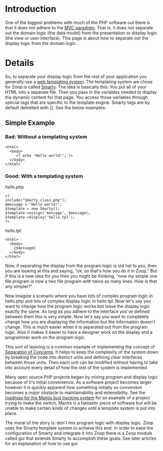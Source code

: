 # Introduction #

One of the biggest problems with much of the PHP software out there is that it does not adhere to the [MVC paradigm](ModelViewController.md).  That is, it does not separate out the domain logic (the data model) from the presentation or display logic (the view or user interface).  This page is about how to separate out the display logic from the domain logic.


# Details #

So, to separate your display logic from the rest of your application you generally use a [web templating system](http://en.wikipedia.org/wiki/Web_template_system).  The templating system we chose for Zoop is called [Smarty](http://smarty.php.net).  The idea is basically this:  You put all of your HTML into a separate file.  Then you pass in the variables needed to display the dynamic content for that page.  You access those variables through special tags that are specific to the template engine.  Smarty tags are by default delimited with {}.  See the below examples:

## Simple Example ##

### Bad: Without a templating system ###
```
<html>
  <body>
     <? echo "Hello world!"; ?>
  </body>
</html>
```

### Good: With a templating system ###
_hello.php_
```
<?
include("Smarty.class.php");
$message = "Hello world!";
$template = new Smarty();
$template->assign('message', $message);
$template->display('hello.tpl');
?>
```

_hello.tpl_
```
<html>
  <body>
    {$message}
  </body>
</html>
```

Now, if separating the display from the program logic is old hat to you, then you are looking at this and saying, "ok, so that's how you do it in Zoop."  But if this is a new idea for you then you might be thinking, "now my simple one file program is now a two file program with twice as many lines.  How is that any simpler?"

Now imagine a scenario where you have lots of complex program logic in hello.php and lots of complex display logic in hello.tpl.  Now let's say you want to change how the program logic works but leave the display logic exactly the same.  As long as you adhere to the interface you've defined between them this is very simple.  Now let's say you want to completely change how you are displaying the information but the information doesn't change.  This is much easier when it is separated out from the program logic.  Also it makes it easier to have a designer work on the display and a programmer work on the program logic.

This sort of layering is a common example of implementing the concept of [Separation of Concerns](http://en.wikipedia.org/wiki/Separation_of_concerns).  It helps to keep the complexity of the system down by breaking the code into distinct units and defining clear interfaces between those units.  Then each unit can be modified without having to take into account every detail of how the rest of the system is implemented.

Many open source PHP projects began by mixing program and display logic because of it's initial convenience.  As a software project becomes larger however it is quickly apparent how something initially so convenient becomes a major obstacle to maintainability and extensibility.  See the [roadmap for the Mantis bug tracking system](http://www.mantisbt.org/roadmap.php) for an example of a project trying to make the switch.  Mantis is a fantastic piece of software but will be unable to make certain kinds of changes until a template system is put into place.

The moral of the story is: don't mix program logic with display logic.  Zoop uses the Smarty template system to achieve this end.  In order to ease the configuration of Smarty and integrate it into Zoop there is a Zoop module called gui that extends Smarty to accomplish these goals.  See later articles for an explanation of how to use gui.